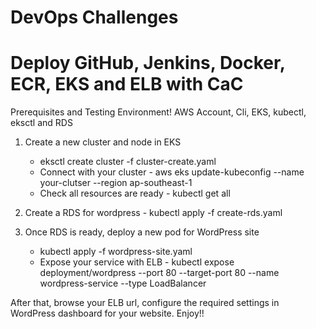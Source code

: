 # DevOps Challenges
# Deploy GitHub, Jenkins, Docker, ECR, EKS and ELB with CaC

Prerequisites and Testing Environment! AWS Account, Cli, EKS, kubectl, eksctl and RDS

1. Create a new cluster and node in EKS 
    * eksctl create cluster -f cluster-create.yaml 
    * Connect with your cluster - aws eks update-kubeconfig --name your-clutser --region ap-southeast-1 
    * Check all resources are ready - kubectl get all

2. Create a RDS for wordpress - kubectl apply -f create-rds.yaml

3. Once RDS is ready, deploy a new pod for WordPress site 
    * kubectl apply -f wordpress-site.yaml
    * Expose your service with ELB - kubectl expose deployment/wordpress --port 80 --target-port 80 --name wordpress-service --type LoadBalancer

After that, browse your ELB url, configure the required settings in WordPress dashboard for your website.
Enjoy!!
